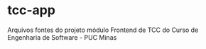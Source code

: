 # tcc-app
Arquivos fontes do projeto módulo Frontend de TCC do Curso de Engenharia de Software - PUC Minas

